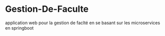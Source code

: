 # Gestion-De-Faculte
application web pour la gestion de faclté en se basant sur les microservices en springboot
